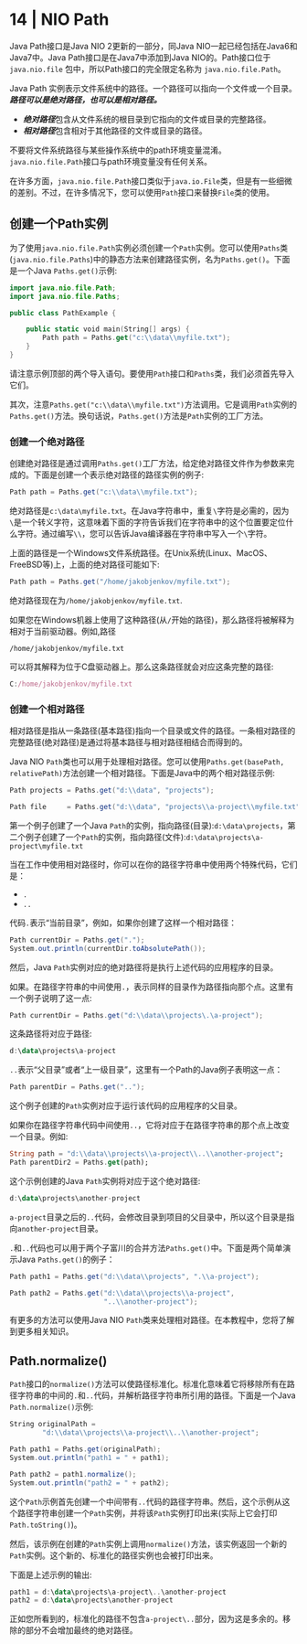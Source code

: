 # 14 | NIO Path

Java Path接口是Java NIO 2更新的一部分，同Java NIO一起已经包括在Java6和Java7中。Java Path接口是在Java7中添加到Java NIO的。Path接口位于`java.nio.file` 包中，所以Path接口的完全限定名称为 `java.nio.file.Path`。

Java Path 实例表示文件系统中的路径。一个路径可以指向一个文件或一个目录。***路径可以是绝对路径，也可以是相对路径。***

- ***绝对路径***包含从文件系统的根目录到它指向的文件或目录的完整路径。
- ***相对路径***包含相对于其他路径的文件或目录的路径。

不要将文件系统路径与某些操作系统中的path环境变量混淆。`java.nio.file.Path`接口与path环境变量没有任何关系。

在许多方面，`java.nio.file.Path`接口类似于`java.io.File`类，但是有一些细微的差别。不过，在许多情况下，您可以使用`Path`接口来替换`File`类的使用。

## 创建一个Path实例

为了使用`java.nio.file.Path`实例必须创建一个`Path`实例。您可以使用`Paths`类(`java.nio.file.Paths`)中的静态方法来创建路径实例，名为`Paths.get()`。下面是一个Java `Paths.get()`示例:



```swift
import java.nio.file.Path;
import java.nio.file.Paths;

public class PathExample {

    public static void main(String[] args) {
        Path path = Paths.get("c:\\data\\myfile.txt");
    }
}
```

请注意示例顶部的两个导入语句。要使用`Path`接口和`Paths`类，我们必须首先导入它们。

其次，注意`Paths.get("c:\\data\\myfile.txt")`方法调用。它是调用`Path`实例的`Paths.get()`方法。换句话说，`Paths.get()`方法是`Path`实例的工厂方法。

### 创建一个绝对路径

创建绝对路径是通过调用`Paths.get()`工厂方法，给定绝对路径文件作为参数来完成的。下面是创建一个表示绝对路径的路径实例的例子:

```csharp
Path path = Paths.get("c:\\data\\myfile.txt");
```

绝对路径是`c:\data\myfile.txt`。在Java字符串中，重复`\`字符是必需的，因为`\`是一个转义字符，这意味着下面的字符告诉我们在字符串中的这个位置要定位什么字符。通过编写`\\`，您可以告诉Java编译器在字符串中写入一个`\`字符。

上面的路径是一个Windows文件系统路径。在Unix系统(Linux、MacOS、FreeBSD等)上，上面的绝对路径可能如下:

```csharp
Path path = Paths.get("/home/jakobjenkov/myfile.txt");
```

绝对路径现在为`/home/jakobjenkov/myfile.txt`.

如果您在Windows机器上使用了这种路径(从`/`开始的路径)，那么路径将被解释为相对于当前驱动器。例如,路径

```undefined
/home/jakobjenkov/myfile.txt
```

可以将其解释为位于C盘驱动器上。那么这条路径就会对应这条完整的路径:

```jsx
C:/home/jakobjenkov/myfile.txt
```



### 创建一个相对路径

相对路径是指从一条路径(基本路径)指向一个目录或文件的路径。一条相对路径的完整路径(绝对路径)是通过将基本路径与相对路径相结合而得到的。

Java NIO `Path`类也可以用于处理相对路径。您可以使用`Paths.get(basePath, relativePath)`方法创建一个相对路径。下面是Java中的两个相对路径示例:



```csharp
Path projects = Paths.get("d:\\data", "projects");

Path file     = Paths.get("d:\\data", "projects\\a-project\\myfile.txt");
```

第一个例子创建了一个Java `Path`的实例，指向路径(目录):`d:\data\projects`，第二个例子创建了一个`Path`的实例，指向路径(文件):`d:\data\projects\a-project\myfile.txt`

当在工作中使用相对路径时，你可以在你的路径字符串中使用两个特殊代码，它们是：

- `.`
- `..`

代码`.`表示“当前目录”，例如，如果你创建了这样一个相对路径：

```csharp
Path currentDir = Paths.get(".");
System.out.println(currentDir.toAbsolutePath());
```

然后，Java `Path`实例对应的绝对路径将是执行上述代码的应用程序的目录。

如果。在路径字符串的中间使用`.`，表示同样的目录作为路径指向那个点。这里有一个例子说明了这一点:

```csharp
Path currentDir = Paths.get("d:\\data\\projects\.\a-project");
```

这条路径将对应于路径:

```kotlin
d:\data\projects\a-project
```

`..`表示“父目录”或者“上一级目录”，这里有一个Path的Java例子表明这一点：

```csharp
Path parentDir = Paths.get("..");
```

这个例子创建的`Path`实例对应于运行该代码的应用程序的父目录。

如果你在路径字符串代码中间使用`..`，它将对应于在路径字符串的那个点上改变一个目录。例如:

```dart
String path = "d:\\data\\projects\\a-project\\..\\another-project";
Path parentDir2 = Paths.get(path);
```

这个示例创建的Java `Path`实例将对应于这个绝对路径:

```kotlin
d:\data\projects\another-project
```

`a-project`目录之后的`..`代码，会修改目录到项目的父目录中，所以这个目录是指向`another-project`目录。

`.`和`..`代码也可以用于两个子富川的合并方法`Paths.get()`中。下面是两个简单演示Java `Paths.get()`的例子：

```csharp
Path path1 = Paths.get("d:\\data\\projects", ".\\a-project");

Path path2 = Paths.get("d:\\data\\projects\\a-project",
                       "..\\another-project");
```

有更多的方法可以使用Java NIO `Path`类来处理相对路径。在本教程中，您将了解到更多相关知识。

## Path.normalize()

`Path`接口的`normalize()`方法可以使路径标准化。标准化意味着它将移除所有在路径字符串的中间的`.`和`..`代码，并解析路径字符串所引用的路径。下面是一个Java `Path.normalize()`示例:



```csharp
String originalPath =
        "d:\\data\\projects\\a-project\\..\\another-project";

Path path1 = Paths.get(originalPath);
System.out.println("path1 = " + path1);

Path path2 = path1.normalize();
System.out.println("path2 = " + path2);
```

这个`Path`示例首先创建一个中间带有`..`代码的路径字符串。然后，这个示例从这个路径字符串创建一个`Path`实例，并将该`Path`实例打印出来(实际上它会打印`Path.toString()`)。

然后，该示例在创建的`Path`实例上调用`normalize()`方法，该实例返回一个新的`Path`实例。这个新的、标准化的路径实例也会被打印出来。

下面是上述示例的输出:

```kotlin
path1 = d:\data\projects\a-project\..\another-project
path2 = d:\data\projects\another-project
```

正如您所看到的，标准化的路径不包含`a-project\..`部分，因为这是多余的。移除的部分不会增加最终的绝对路径。

